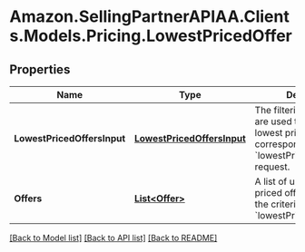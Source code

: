 # Amazon.SellingPartnerAPIAA.Clients.Models.Pricing.LowestPricedOffer
## Properties

Name | Type | Description | Notes
------------ | ------------- | ------------- | -------------
**LowestPricedOffersInput** | [**LowestPricedOffersInput**](LowestPricedOffersInput.md) | The filtering criteria that are used to retrieve the lowest priced offers that correspond to the &#x60;lowestPricedOffersInputs&#x60; request. | 
**Offers** | [**List&lt;Offer&gt;**](Offer.md) | A list of up to 20 lowest priced offers that match the criteria specified in &#x60;lowestPricedOffersInput&#x60;. | 

[[Back to Model list]](../README.md#documentation-for-models) [[Back to API list]](../README.md#documentation-for-api-endpoints) [[Back to README]](../README.md)

